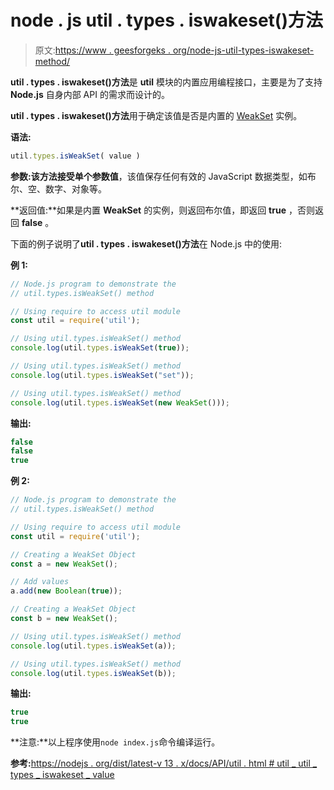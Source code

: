 # node . js util . types . iswakeset()方法

> 原文:[https://www . geesforgeks . org/node-js-util-types-iswakeset-method/](https://www.geeksforgeeks.org/node-js-util-types-isweakset-method/)

**util . types . iswakeset()方法**是 **util** 模块的内置应用编程接口，主要是为了支持 **Node.js** 自身内部 API 的需求而设计的。

**util . types . iswakeset()方法**用于确定该值是否是内置的 [WeakSet](https://www.geeksforgeeks.org/javascript-weakset/) 实例。

**语法:**

```js
util.types.isWeakSet( value )
```

**参数:**该方法接受单个参数**值**，该值保存任何有效的 JavaScript 数据类型，如布尔、空、数字、对象等。

**返回值:**如果是内置 **WeakSet** 的实例，则返回布尔值，即返回 **true** ，否则返回 **false** 。

下面的例子说明了**util . types . iswakeset()方法**在 Node.js 中的使用:

**例 1:**

```js
// Node.js program to demonstrate the 
// util.types.isWeakSet() method 

// Using require to access util module 
const util = require('util');

// Using util.types.isWeakSet() method
console.log(util.types.isWeakSet(true));

// Using util.types.isWeakSet() method
console.log(util.types.isWeakSet("set"));

// Using util.types.isWeakSet() method
console.log(util.types.isWeakSet(new WeakSet()));
```

**输出:**

```js
false
false
true

```

**例 2:**

```js
// Node.js program to demonstrate the 
// util.types.isWeakSet() method 

// Using require to access util module 
const util = require('util');

// Creating a WeakSet Object
const a = new WeakSet();

// Add values
a.add(new Boolean(true));

// Creating a WeakSet Object
const b = new WeakSet();

// Using util.types.isWeakSet() method
console.log(util.types.isWeakSet(a));

// Using util.types.isWeakSet() method
console.log(util.types.isWeakSet(b));
```

**输出:**

```js
true
true

```

**注意:**以上程序使用`node index.js`命令编译运行。

**参考:**[https://nodejs . org/dist/latest-v 13 . x/docs/API/util . html # util _ util _ types _ iswakeset _ value](https://nodejs.org/dist/latest-v13.x/docs/api/util.html#util_util_types_isweakset_value)